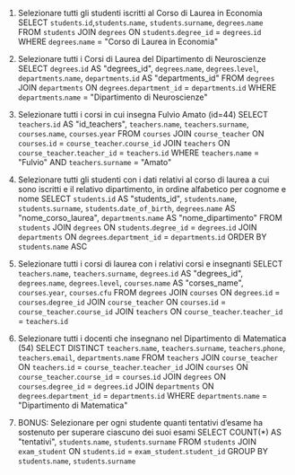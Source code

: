 1. Selezionare tutti gli studenti iscritti al Corso di Laurea in Economia
    SELECT `students`.`id`,`students`.`name`, `students`.`surname`, `degrees`.`name`
    FROM `students`
    JOIN `degrees` ON `students`.`degree_id` = `degrees`.`id`
    WHERE `degrees`.`name` = "Corso di Laurea in Economia"


2. Selezionare tutti i Corsi di Laurea del Dipartimento di Neuroscienze
    SELECT `degrees`.`id` AS "degrees_id", `degrees`.`name`, `degrees`.`level`, `departments`.`name`, `departments`.`id` AS "departments_id"
    FROM `degrees` 
    JOIN `departments` ON `degrees`.`department_id` = `departments`.`id`
    WHERE `departments`.`name` = "Dipartimento di Neuroscienze"


3. Selezionare tutti i corsi in cui insegna Fulvio Amato (id=44)
    SELECT `teachers`.`id` AS "id_teachers", `teachers`.`name`, `teachers`.`surname`, `courses`.`name`, `courses`.`year`
    FROM `courses` 
    JOIN `course_teacher` ON `courses`.`id` = `course_teacher`.`course_id`
    JOIN `teachers` ON `course_teacher`.`teacher_id` = `teachers`.`id`
    WHERE `teachers`.`name` = "Fulvio"
    AND `teachers`.`surname` = "Amato"


4. Selezionare tutti gli studenti con i dati relativi al corso di laurea a cui sono iscritti e il
relativo dipartimento, in ordine alfabetico per cognome e nome
    SELECT `students`.`id` AS "students_id",  `students`.`name`, `students`.`surname`, `students`.`date_of_birth`, `degrees`.`name` AS "nome_corso_laurea", `departments`.`name` AS "nome_dipartimento"
    FROM `students` 
    JOIN `degrees` ON `students`.`degree_id` = `degrees`.`id`
    JOIN `departments` ON `degrees`.`department_id` = `departments`.`id`
    ORDER BY `students`.`name` ASC


5. Selezionare tutti i corsi di laurea con i relativi corsi e insegnanti
    SELECT `teachers`.`name`, `teachers`.`surname`, `degrees`.`id` AS "degrees_id", `degrees`.`name`, `degrees`.`level`, `courses`.`name` AS "corses_name", `courses`.`year`, `courses`.`cfu`
    FROM `degrees`
    JOIN `courses` ON `degrees`.`id` = `courses`.`degree_id`
    JOIN `course_teacher` ON `courses`.`id` = `course_teacher`.`course_id`
    JOIN `teachers` ON `course_teacher`.`teacher_id` = `teachers`.`id`


6. Selezionare tutti i docenti che insegnano nel Dipartimento di Matematica (54)
    SELECT DISTINCT `teachers`.`name`, `teachers`.`surname`, `teachers`.`phone`, `teachers`.`email`, `departments`.`name`
    FROM `teachers`
    JOIN `course_teacher` ON `teachers`.`id` = `course_teacher`.`teacher_id`
    JOIN `courses` ON `course_teacher`.`course_id` = `courses`.`id`
    JOIN `degrees` ON `courses`.`degree_id` = `degrees`.`id`
    JOIN `departments` ON `degrees`.`department_id` = `departments`.`id`
    WHERE `departments`.`name` = "Dipartimento di Matematica"

7. BONUS: Selezionare per ogni studente quanti tentativi d’esame ha sostenuto per
    superare ciascuno dei suoi esami
    SELECT COUNT(*) AS "tentativi", `students`.`name`, `students`.`surname`
    FROM `students`
    JOIN `exam_student` ON `students`.`id` = `exam_student`.`student_id`
    GROUP BY `students`.`name`, `students`.`surname`